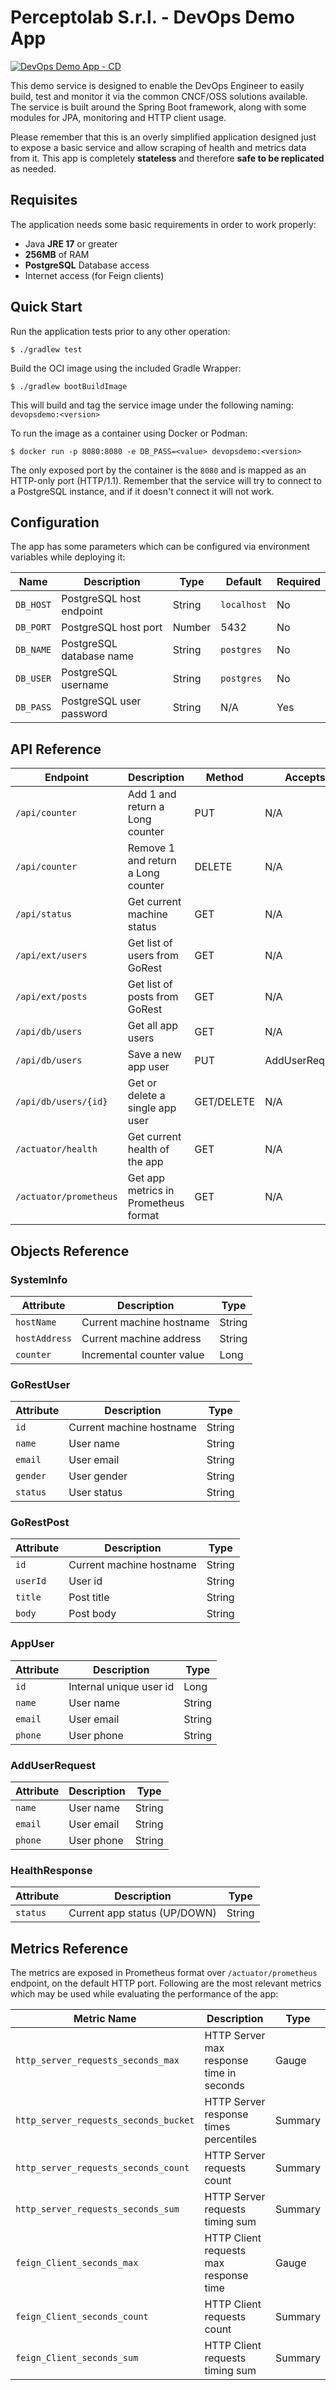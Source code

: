 # Perceptolab S.r.l. - DevOps Demo App

[![DevOps Demo App - CD](https://github.com/perceptolab/devops-demo-app/actions/workflows/release.yml/badge.svg?branch=main)](https://github.com/perceptolab/devops-demo-app/actions/workflows/release.yml)

This demo service is designed to enable the DevOps Engineer to easily build, test and monitor it via the common CNCF/OSS
solutions available. The service is built around the Spring Boot framework, along with some modules for JPA, monitoring
and HTTP client usage.

Please remember that this is an overly simplified application designed just to expose a basic service and allow scraping
of health and metrics data from it. This app is completely **stateless** and therefore **safe to be replicated** as needed.

## Requisites
The application needs some basic requirements in order to work properly:
- Java **JRE 17** or greater
- **256MB** of RAM
- **PostgreSQL** Database access
- Internet access (for Feign clients)

## Quick Start
Run the application tests prior to any other operation:
```shell
$ ./gradlew test
```

Build the OCI image using the included Gradle Wrapper:
```shell
$ ./gradlew bootBuildImage
```
This will build and tag the service image under the following naming: `devopsdemo:<version>`

To run the image as a container using Docker or Podman:
```shell
$ docker run -p 8080:8080 -e DB_PASS=<value> devopsdemo:<version>
```
The only exposed port by the container is the `8080` and is mapped as an HTTP-only port (HTTP/1.1).
Remember that the service will try to connect to a PostgreSQL instance, and if it doesn't connect it will not work.

## Configuration
The app has some parameters which can be configured via environment variables while deploying it:

| Name      | Description              | Type   | Default     | Required |
|-----------|--------------------------|--------|-------------|----------|
| `DB_HOST` | PostgreSQL host endpoint | String | `localhost` | No       |
| `DB_PORT` | PostgreSQL host port     | Number | 5432        | No       |
| `DB_NAME` | PostgreSQL database name | String | `postgres`  | No       |
| `DB_USER` | PostgreSQL username      | String | `postgres`  | No       |
| `DB_PASS` | PostgreSQL user password | String | N/A         | Yes      |

## API Reference
| Endpoint               | Description                          | Method     | Accepts        | Type              |
|------------------------|--------------------------------------|------------|----------------|-------------------|
| `/api/counter`         | Add 1 and return a Long counter      | PUT        | N/A            | Long              |
| `/api/counter`         | Remove 1 and return a Long counter   | DELETE     | N/A            | Long              |
| `/api/status`          | Get current machine status           | GET        | N/A            | SystemInfo        |
| `/api/ext/users`       | Get list of users from GoRest        | GET        | N/A            | List(GoRestUser)  |
| `/api/ext/posts`       | Get list of posts from GoRest        | GET        | N/A            | List(GoRestPost)  |
| `/api/db/users`        | Get all app users                    | GET        | N/A            | List(AppUser)     |
| `/api/db/users`        | Save a new app user                  | PUT        | AddUserRequest | AppUser           |
| `/api/db/users/{id}`   | Get or delete a single app user      | GET/DELETE | N/A            | AppUser / None    |
| `/actuator/health`     | Get current health of the app        | GET        | N/A            | HealthResponse    |
| `/actuator/prometheus` | Get app metrics in Prometheus format | GET        | N/A            | Prometheus Format |

## Objects Reference
### SystemInfo
| Attribute     | Description               | Type   |
|---------------|---------------------------|--------|
| `hostName`    | Current machine hostname  | String |
| `hostAddress` | Current machine address   | String |
| `counter`     | Incremental counter value | Long   |

### GoRestUser
| Attribute | Description              | Type   |
|-----------|--------------------------|--------|
| `id`      | Current machine hostname | String |
| `name`    | User name                | String |
| `email`   | User email               | String |
| `gender`  | User gender              | String |
| `status`  | User status              | String |

### GoRestPost
| Attribute | Description              | Type   |
|-----------|--------------------------|--------|
| `id`      | Current machine hostname | String |
| `userId`  | User id                  | String |
| `title`   | Post title               | String |
| `body`    | Post body                | String |

### AppUser
| Attribute | Description             | Type   |
|-----------|-------------------------|--------|
| `id`      | Internal unique user id | Long   |
| `name`    | User name               | String |
| `email`   | User email              | String |
| `phone`   | User phone              | String |

### AddUserRequest
| Attribute | Description             | Type   |
|-----------|-------------------------|--------|
| `name`    | User name               | String |
| `email`   | User email              | String |
| `phone`   | User phone              | String |

### HealthResponse
| Attribute | Description                  | Type   |
|-----------|------------------------------|--------|
| `status`  | Current app status (UP/DOWN) | String |

## Metrics Reference
The metrics are exposed in Prometheus format over `/actuator/prometheus` endpoint, on the default HTTP port.
Following are the most relevant metrics which may be used while evaluating the performance of the app:

| Metric Name                           | Description                              | Type    |
|---------------------------------------|------------------------------------------|---------|
| `http_server_requests_seconds_max`    | HTTP Server max response time in seconds | Gauge   |
| `http_server_requests_seconds_bucket` | HTTP Server response times percentiles   | Summary |
| `http_server_requests_seconds_count`  | HTTP Server requests count               | Summary |
| `http_server_requests_seconds_sum`    | HTTP Server requests timing sum          | Summary |
| `feign_Client_seconds_max`            | HTTP Client requests max response time   | Gauge   |
| `feign_Client_seconds_count`          | HTTP Client requests count               | Summary |
| `feign_Client_seconds_sum`            | HTTP Client requests timing sum          | Summary |
